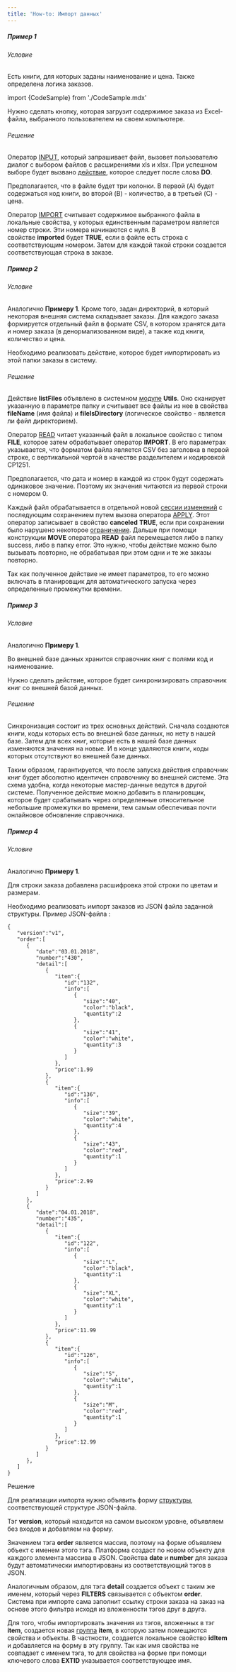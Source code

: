 ```yaml
---
title: 'How-to: Импорт данных'
---
```


##### Пример 1

###### Условие

Есть книги, для которых заданы наименование и цена. Также определена логика заказов.

import {CodeSample} from './CodeSample.mdx'

<CodeSample url="https://ru-documentation.lsfusion.org/sample?file=UseCaseImport&block=sample1"/>

Нужно сделать кнопку, которая загрузит содержимое заказа из Excel-файла, выбранного пользователем на своем компьютере.

###### Решение

<CodeSample url="https://ru-documentation.lsfusion.org/sample?file=UseCaseImport&block=solution1"/>

Оператор [INPUT](Оператор_INPUT.md), который запрашивает файл, вызовет пользователю диалог с выбором файлов с расширениями xls и xlsx. При успешном выборе будет вызвано [действие](Действия.md), которое следует после слова **DO**.

Предполагается, что в файле будет три колонки. В первой (A) будет содержаться код книги, во второй (B) - количество, а в третьей (C) - цена. 

Оператор [IMPORT](Оператор_IMPORT.md) считывает содержимое выбранного файла в локальные свойства, у которых единственным параметром является номер строки. Эти номера начинаются с нуля. В свойстве **imported** будет **TRUE**, если в файле есть строка с соответствующим номером. Затем для каждой такой строки создается соответствующая строка в заказе.

##### Пример 2

###### Условие

Аналогично **Примеру 1**. Кроме того, задан директорий, в который некоторая внешняя система складывает заказы. Для каждого заказа формируется отдельный файл в формате CSV, в котором хранятся дата и номер заказа (в денормализованном виде), а также код книги, количество и цена.

<CodeSample url="https://ru-documentation.lsfusion.org/sample?file=UseCaseImport&block=sample2"/>

Необходимо реализовать действие, которое будет импортировать из этой папки заказы в систему.

###### Решение

<CodeSample url="https://ru-documentation.lsfusion.org/sample?file=UseCaseImport&block=solution2"/>

Действие **listFiles** объявлено в системном [модуле](Модули.md) **Utils**. Оно сканирует указанную в параметре папку и считывает все файлы из нее в свойства **fileName** (имя файла) и **fileIsDirectory** (логическое свойство - является ли файл директорием).

Оператор [READ](Оператор_READ.md) читает указанный файл в локальное свойство с типом **FILE**, которое затем обрабатывает оператор **IMPORT**. В его параметрах указывается, что форматом файла является CSV без заголовка в первой строке, с вертикальной чертой в качестве разделителем и кодировкой CP1251.

Предполагается, что дата и номер в каждой из строк будут содержать одинаковое значение. Поэтому их значения читаются из первой строки с номером 0.

Каждый файл обрабатывается в отдельной новой [сессии изменений](Сессии_изменений.md) с последующим сохранением путем вызова оператора [APPLY](Оператор_APPLY.md). Этот оператор записывает в свойство **canceled** **TRUE**, если при сохранении было нарушено некоторое [ограничение](Ограничения.md). Дальше при помощи конструкции **MOVE** оператора **READ** файл перемещается либо в папку success, либо в папку error. Это нужно, чтобы действие можно было вызывать повторно, не обрабатывая при этом одни и те же заказы повторно.

Так как полученное действие не имеет параметров, то его можно включать в планировщик для автоматического запуска через определенные промежутки времени.

##### Пример 3

###### Условие

Аналогично **Примеру 1**.

Во внешней базе данных хранится справочник книг с полями код и наименование.

Нужно сделать действие, которое будет синхронизировать справочник книг со внешней базой данных.

###### Решение

<CodeSample url="https://ru-documentation.lsfusion.org/sample?file=UseCaseImport&block=solution3"/>

Синхронизация состоит из трех основных действий. Сначала создаются книги, коды которых есть во внешней базе данных, но нету в нашей базе. Затем для всех книг, которые есть в нашей базе данных изменяются значения на новые. И в конце удаляются книги, коды которых отсутствуют во внешней базе данных.

Таким образом, гарантируется, что после запуска действия справочник книг будет абсолютно идентичен справочнику во внешней системе. Эта схема удобна, когда некоторые мастер-данные ведутся в другой системе. Полученное действие можно добавить в планировщик, которое будет срабатывать через определенные относительное небольшие промежутки во времени, тем самым обеспечивая почти онлайновое обновление справочника.

##### Пример 4

###### Условие

Аналогично **Примеру 1**.

Для строки заказа добавлена расшифровка этой строки по цветам и размерам.

<CodeSample url="https://ru-documentation.lsfusion.org/sample?file=UseCaseImport&block=sample4"/>

Необходимо реализовать импорт заказов из JSON файла заданной структуры. Пример JSON-файла :

    {
       "version":"v1",
       "order":[
          {
             "date":"03.01.2018",
             "number":"430",
             "detail":[
                {
                   "item":{
                      "id":"132",
                      "info":[
                         {
                            "size":"40",
                            "color":"black",
                            "quantity":2
                         },
                         {
                            "size":"41",
                            "color":"white",
                            "quantity":3
                         }
                      ]
                   },
                   "price":1.99
                },
                {
                   "item":{
                      "id":"136",
                      "info":[
                         {
                            "size":"39",
                            "color":"white",
                            "quantity":4
                         },
                         {
                            "size":"43",
                            "color":"red",
                            "quantity":1
                         }
                      ]
                   },
                   "price":2.99
                }
             ]
          },
          {
             "date":"04.01.2018",
             "number":"435",
             "detail":[
                {
                   "item":{
                      "id":"122",
                      "info":[
                         {
                            "size":"L",
                            "color":"black",
                            "quantity":1
                         },
                         {
                            "size":"XL",
                            "color":"white",
                            "quantity":1
                         }
                      ]
                   },
                   "price":11.99
                },
                {
                   "item":{
                      "id":"126",
                      "info":[
                         {
                            "size":"S",
                            "color":"white",
                            "quantity":1
                         },
                         {
                            "size":"M",
                            "color":"red",
                            "quantity":1
                         }
                      ]
                   },
                   "price":12.99
                }
             ]
          },
       ]
    }

Решение

<CodeSample url="https://ru-documentation.lsfusion.org/sample?file=UseCaseImport&block=solution4"/>

Для реализации импорта нужно объявить форму [структуры](Структурированное_представление.md), соответствующей структуре JSON-файла.

Тэг **version**, который находится на самом высоком уровне, объявляем без входов и добавляем на форму.

Значением тэга **order** является массив, поэтому на форме объявляем объект с именем этого тэга. Платформа создаст по новом объекту для каждого элемента массива в JSON. Свойства **date** и **number** для заказа будут автоматически импортированы из соответствующий тэгов в JSON.

Аналогичным образом, для тэга **detail** создается объект с таким же именем, который через **FILTERS** связывается с объектом **order**. Система при импорте сама заполнит ссылку строки заказа на заказ на основе этого фильтра исходя из вложенности тэгов друг в друга.

Для того, чтобы импортировать значения из тэгов, вложенных в тэг **item**, создается новая [группа](Группы_свойств_и_действий.md) **item**, в которую затем помещаются свойства и объекты. В частности, создается локальное свойство **idItem** и добавляется на форму в эту группу. Так как имя свойства не совпадает с именем тэга, то для свойства на форме при помощи ключевого слова **EXTID** указывается соответствующее имя.
